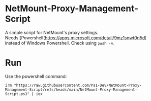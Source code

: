 # NetMount-Proxy-Management-Script
 A simple script for NetMount's proxy settings.  
 Needs [Powershell(https://apps.microsoft.com/detail/9mz1snwt0n5d) instead of Windows Powershell.
 Check using `pwsh -v`.
# Run
 Use the powershell command:
 ```pwsh
 irm "https://raw.githubusercontent.com/Ps1-Dev/NetMount-Proxy-Management-Script/refs/heads/main/NetMount-Proxy-Management-Script.ps1" | iex
 ```
